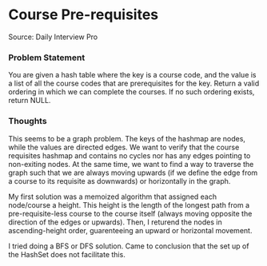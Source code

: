 # Course Pre-requisites

Source: Daily Interview Pro

### Problem Statement

You are given a hash table where the key is a course code, and the value is a list of all the course codes that are prerequisites for the key. Return a valid ordering in which we can complete the courses. If no such ordering exists, return NULL.

### Thoughts

This seems to be a graph problem. The keys of the hashmap are nodes, while the values are directed edges. We want to verify that the course requisites hashmap and contains no cycles nor has any edges pointing to non-exiting nodes. At the same time, we want to find a way to traverse the graph such that we are always moving upwards (if we define the edge from a course to its requisite as downwards) or horizontally in the graph.

My first solution was a memoized algorithm that assigned each node/course a height. This height is the length of the longest path from a pre-requisite-less course to the course itself (always moving opposite the direction of the edges or upwards). Then, I returend the nodes in ascending-height order, guarenteeing an upward or horizontal movement.

I tried doing a BFS or DFS solution. Came to conclusion that the set up of the HashSet does not facilitate this.
